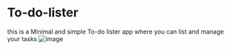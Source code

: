 # To-do-lister
this is a Minimal and simple To-do lister app where you can list and manage your tasks
![image](https://user-images.githubusercontent.com/86983295/191284887-88a1ad32-5d38-45f0-810e-da336bf91638.png)
